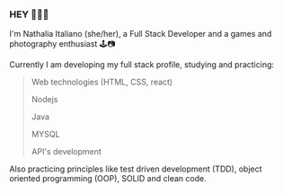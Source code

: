 ### HEY 👩🏻‍💻
I'm Nathalia Italiano (she/her), a Full Stack Developer and a games and photography enthusiast 🕹️📷

Currently I am developing my full stack profile, studying and practicing:
> Web technologies (HTML, CSS, react)
>
> Nodejs
>
> Java
>
> MYSQL
>
> API's development

Also practicing principles like test driven development (TDD), object oriented programming (OOP), SOLID and clean code.

<!--
**nathaliaitaliano/nathaliaitaliano** is a ✨ _special_ ✨ repository because its `README.md` (this file) appears on your GitHub profile.

Here are some ideas to get you started:

- 🔭 I’m currently working on ...
- 🌱 I’m currently learning ...
- 👯 I’m looking to collaborate on ...
- 🤔 I’m looking for help with ...
- 💬 Ask me about ...
- 📫 How to reach me: ...
- 😄 Pronouns: ...
- ⚡ Fun fact: ...
-->
